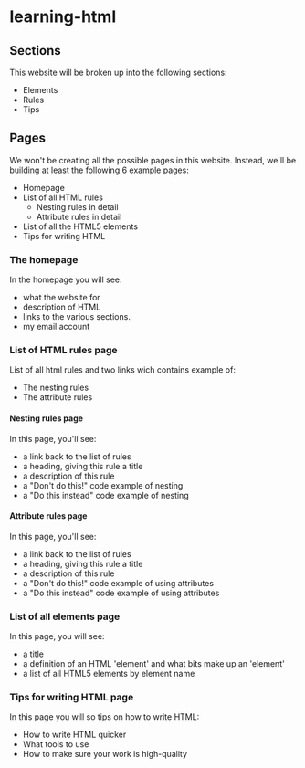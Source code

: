 # learning-html

## Sections

This website will be broken up into the following sections:

- Elements
- Rules
- Tips

## Pages

We won't be creating all the possible pages in this website. Instead, we'll be building at least the following 6 example pages:

- Homepage
- List of all HTML rules
  - Nesting rules in detail
  - Attribute rules in detail
- List of all the HTML5 elements
- Tips for writing HTML

### The homepage

In the homepage you will see:

- what the website for
- description of HTML
- links to the various sections.
-  my email account

### List of HTML rules page

List of all html rules and two links wich contains example of:
- The nesting rules
- The attribute rules

#### Nesting rules page

In this page, you'll see:

- a link back to the list of rules
- a heading, giving this rule a title
- a description of this rule
- a "Don't do this!" code example of nesting
- a "Do this instead" code example of nesting

#### Attribute rules page

In this page, you'll see:

- a link back to the list of rules
- a heading, giving this rule a title
- a description of this rule
- a "Don't do this!" code example of using attributes
- a "Do this instead" code example of using attributes

### List of all elements page

In this page, you will see:

- a  title
- a definition of an HTML 'element' and what bits make up an 'element'
- a list of all HTML5 elements by element name

### Tips for writing HTML page

In this page you will so tips on how to write HTML:

- How to write HTML quicker
- What tools to use
- How to make sure your work is high-quality

